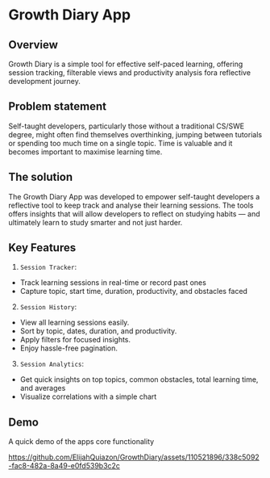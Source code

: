 # Growth Diary App

## Overview
Growth Diary is a simple tool for effective self-paced learning, offering session tracking, filterable views and productivity analysis fora reflective development journey.

## Problem statement
Self-taught developers, particularly those without a traditional CS/SWE degree, might often find themselves overthinking, jumping between tutorials or spending too much time on a single topic. Time is valuable and it becomes important to maximise learning time. 

## The solution

The Growth Diary App was developed to empower self-taught developers a reflective tool to keep track and analyse their learning sessions. The tools offers insights that will allow developers to reflect on studying habits — and ultimately learn to study smarter and not just harder.

## Key Features
1. `Session Tracker`: 
* Track learning sessions in real-time or record past ones
* Capture topic, start time, duration, productivity, and obstacles faced

2. `Session History`:
* View all learning sessions easily.
* Sort by topic, dates, duration, and productivity.
* Apply filters for focused insights.
* Enjoy hassle-free pagination.

3. `Session Analytics`:
* Get quick insights on top topics, common obstacles, total learning time, and averages
* Visualize correlations with a simple chart

## Demo

A quick demo of the apps core functionality

https://github.com/ElijahQuiazon/GrowthDiary/assets/110521896/338c5092-fac8-482a-8a49-e0fd539b3c2c





